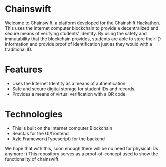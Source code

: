 # Chainswift

Welcome to Chainswift, a platform developed for the Chainshift Hackathon. This uses the internet computer blockchain to provide a decentralized and secure means of verifying students' identity. By using the safety and immutability that the blockchain provides, students are able to store their ID information and provide proof of identification just as they would with a traditional ID.  

# Features
* Uses the Internet Identity as a means of authentication.
* Safe and secure digital storage for student IDs and records.
* Provides a means of virtual verification with a QR code.

# Technologies
* This is built on the Internet computer Blockchain
* ReactJs for the UI/frontend
* Azle Framework(Typescript) for the backend

We hope that with this, soon enough there will be no need for physical IDs anymore :)
This repository serves as a proof-of-concept used to show the functionality of chainswift.
